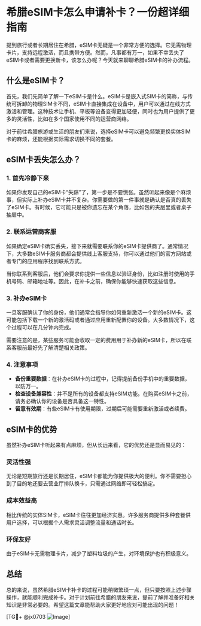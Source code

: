 # 希腊eSIM卡怎么申请补卡？一份超详细指南

提到旅行或者长期居住在希腊，eSIM卡无疑是一个非常方便的选择。它无需物理卡片，支持远程激活，而且携带方便。然而，凡事都有万一，如果不幸丢失了eSIM卡或者需要更换新卡，该怎么办呢？今天就来聊聊希腊eSIM卡的补办流程。

## 什么是eSIM卡？

首先，我们先简单了解一下eSIM卡是什么。eSIM卡是嵌入式SIM卡的简称，与传统可拆卸的物理SIM卡不同，eSIM卡直接集成在设备中，用户可以通过在线方式激活和管理。这种技术让手机、平板等设备变得更加轻便，同时也为用户提供了更多的灵活性，比如在多个国家使用不同的运营商网络。

对于前往希腊旅游或生活的朋友们来说，选择eSIM卡可以避免频繁更换实体SIM卡的麻烦，还能根据实际需求切换不同的套餐。

## eSIM卡丢失怎么办？

### 1. 首先冷静下来

如果你发现自己的eSIM卡“失踪”了，第一步是不要慌张。虽然听起来像是个麻烦事，但实际上补办eSIM卡并不复杂。你需要做的第一件事就是确认是否真的丢失了eSIM卡。有时候，它可能只是被你遗忘在某个角落，比如包的夹层里或者桌子抽屉中。

### 2. 联系运营商客服

如果确定eSIM卡确实丢失，接下来就需要联系你的eSIM卡提供商了。通常情况下，大多数eSIM卡服务商都会提供线上客服支持，你可以通过他们的官方网站或者专门的应用程序找到联系方式。

当你联系到客服后，他们会要求你提供一些信息以验证身份，比如注册时使用的手机号码、邮箱地址等。因此，在补卡之前，确保你能够快速获取这些信息。

### 3. 补办eSIM卡

一旦客服确认了你的身份，他们通常会指导你如何重新激活一个新的eSIM卡。这可能包括下载一个新的激活码或者通过应用重新配置你的设备。大多数情况下，这个过程可以在几分钟内完成。

需要注意的是，某些服务可能会收取一定的费用用于补办新的eSIM卡，所以在联系客服前最好先了解清楚相关政策。

### 4. 注意事项

- **备份重要数据**：在补办eSIM卡的过程中，记得提前备份手机中的重要数据，以防万一。
- **检查设备兼容性**：并不是所有的设备都支持eSIM功能。在购买eSIM卡之前，请务必确认你的设备是否具备这一特性。
- **留意有效期**：有些eSIM卡有使用期限，过期后可能需要重新激活或者续费。

## eSIM卡的优势

虽然补办eSIM卡听起来有点麻烦，但从长远来看，它的优势还是显而易见的：

### 灵活性强

无论是短期旅行还是长期居住，eSIM卡都能为你提供极大的便利。你不需要担心到了目的地还要去营业厅排队换卡，只需通过网络即可轻松搞定。

### 成本效益高

相比传统的实体SIM卡，eSIM卡往往更加经济实惠。许多服务商提供多种套餐供用户选择，可以根据个人需求灵活调整流量和通话时长。

### 环保友好

由于eSIM卡无需物理卡片，减少了塑料垃圾的产生，对环境保护也有积极意义。

## 总结

总的来说，虽然希腊eSIM卡补卡的过程可能稍微繁琐一点，但只要按照上述步骤操作，就能顺利完成补卡。对于计划前往希腊的朋友来说，提前了解并准备好相关知识是非常必要的。希望这篇文章能帮助大家更好地应对可能出现的问题！

[TG💪+ @jx0703 ![Image](https://github.com/user-attachments/assets/dbca1d08-cadb-493c-b0ec-ad6f7a83f270)]